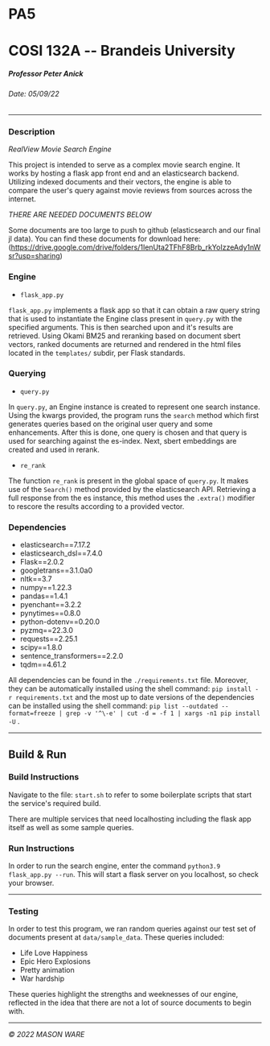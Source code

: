     

PA5
===

COSI 132A -- Brandeis University
================================

##### Professor Peter Anick

###### Date: 05/09/22

* * *

### Description

*RealView Movie Search Engine*

This project is intended to serve as a complex movie search engine. It works by hosting a flask app front end and an elasticsearch backend. Utilizing indexed documents and their vectors, the engine is able to compare the user's query against movie reviews from sources across the internet.

*THERE ARE NEEDED DOCUMENTS BELOW*

Some documents are too large to push to github (elasticsearch and our final jl data). You can find these documents for download here: (https://drive.google.com/drive/folders/1IenUta2TFhF8Brb_rkYoIzzeAdy1nWsr?usp=sharing)

### Engine

* `flask_app.py`

`flask_app.py` implements a flask app so that it can obtain a raw query string that is
used to instantiate the Engine class present in `query.py` with the specified arguments. This is then searched upon and it's results are retrieved. Using Okami BM25 and reranking based on document sbert vectors, ranked documents are returned and rendered in the html files located in the `templates/` subdir, per Flask standards.

### Querying

* `query.py`

In `query.py`, an Engine instance is created to represent one search instance. Using the kwargs provided, the program runs the `search` method which first generates queries based on the original user query and some enhancements. After this is done, one query is chosen and that query is used for searching against the es-index. Next, sbert embeddings are created and used in rerank.

* `re_rank`

The function `re_rank` is present in the global space of `query.py`. It makes use of the `Search()` method provided by the elasticsearch API. Retrieving a full response from the es instance, this method uses the `.extra()` modifier to rescore the results according to a provided vector. 


### Dependencies

* elasticsearch==7.17.2
* elasticsearch_dsl==7.4.0
* Flask==2.0.2
* googletrans==3.1.0a0
* nltk==3.7
* numpy==1.22.3
* pandas==1.4.1
* pyenchant==3.2.2
* pynytimes==0.8.0
* python-dotenv==0.20.0
* pyzmq==22.3.0
* requests==2.25.1
* scipy==1.8.0
* sentence_transformers==2.2.0
* tqdm==4.61.2


All dependencies can be found in the `./requirements.txt` file. Moreover, they can be automatically installed using the shell command: `pip install -r requirements.txt` and the most up to date versions of the dependencies can be installed using the shell command: `pip list --outdated --format=freeze | grep -v '^\-e' | cut -d = -f 1 | xargs -n1 pip install -U` .


* * *

Build & Run
-----------

### Build Instructions

Navigate to the file: `start.sh` to refer to some boilerplate scripts that start the service's required build.

There are multiple services that need localhosting including the flask app itself as well as some sample queries.

### Run Instructions

In order to run the search engine, enter the command `python3.9 flask_app.py --run`. This will start a flask server on you localhost, so check your browser.

* * *

### Testing

In order to test this program, we ran random queries against our test set of documents present at `data/sample_data`. These queries included:

* Life Love Happiness
* Epic Hero Explosions
* Pretty animation
* War hardship
  
These queries highlight the strengths and weeknesses of our engine, reflected in the idea that there are not a lot of source documents to begin with.

* * *

_© 2022 MASON WARE_

